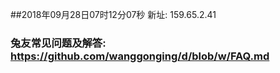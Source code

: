 ##2018年09月28日07时12分07秒 新址: 159.65.2.41
### 兔友常见问题及解答: https://github.com/wanggonging/d/blob/w/FAQ.md
